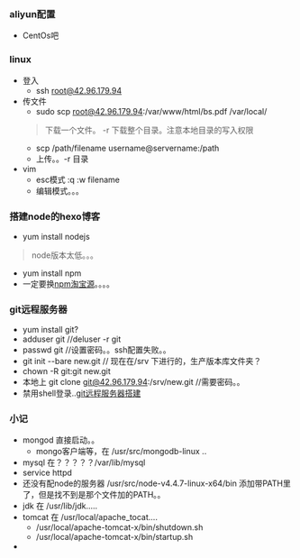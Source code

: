 ### aliyun配置
- CentOs吧

### linux
- 登入
	- ssh root@42.96.179.94 
- 传文件
	- sudo scp root@42.96.179.94:/var/www/html/bs.pdf /var/local/ 
	> 下载一个文件。 -r 下载整个目录。注意本地目录的写入权限
	- scp /path/filename username@servername:/path   
	- 上传。。-r 目录
- vim 
	- esc模式 :q :w filename
	- 编辑模式。。。


### 搭建node的hexo博客
- yum install nodejs
> node版本太低。。。
- yum install npm
- 一定要换[npm淘宝源](https://npm.taobao.org/)。。。。

### git远程服务器
- yum install git?
- adduser git //deluser -r git
- passwd git  //设置密码。。ssh配置失败。。
- git init --bare new.git // 现在在/srv 下进行的，生产版本库文件夹？
- chown -R git:git new.git
- 本地上 git clone git@42.96.179.94:/srv/new.git  //需要密码。。
- 禁用shell登录..[git远程服务器搭建](http://www.liaoxuefeng.com/wiki/0013739516305929606dd18361248578c67b8067c8c017b000/00137583770360579bc4b458f044ce7afed3df579123eca000#0)

### 小记
- mongod 直接启动。。
	- mongo客户端等，在 /usr/src/mongodb-linux ..
- mysql 在？？？？？/var/lib/mysql
- service httpd
- 还没有配node的服务器 /usr/src/node-v4.4.7-linux-x64/bin 添加带PATH里了，但是找不到是那个文件加的PATH。。
- jdk 在 /usr/lib/jdk.....
- tomcat 在 /usr/local/apache_tocat....
	- /usr/local/apache-tomcat-x/bin/shutdown.sh
	- /usr/local/apache-tomcat-x/bin/startup.sh
- 